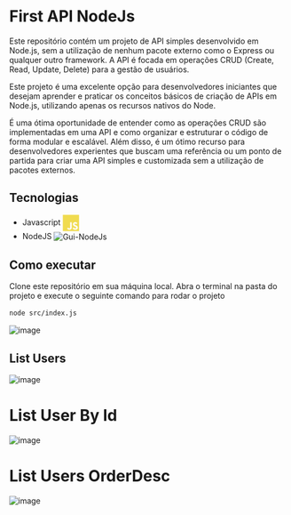 # First API NodeJs
Este repositório contém um projeto de API simples desenvolvido em Node.js, sem a utilização de nenhum pacote externo como o Express ou qualquer outro framework. A API é focada em operações CRUD (Create, Read, Update, Delete) para a gestão de usuários.

Este projeto é uma excelente opção para desenvolvedores iniciantes que desejam aprender e praticar os conceitos básicos de criação de APIs em Node.js, utilizando apenas os recursos nativos do Node. 

É uma ótima oportunidade de entender como as operações CRUD são implementadas em uma API e como organizar e estruturar o código de forma modular e escalável. Além disso, é um ótimo recurso para desenvolvedores experientes que buscam uma referência ou um ponto de partida para criar uma API simples e customizada sem a utilização de pacotes externos.

## Tecnologias
- Javascript <img align="center" alt="Gui-Js" height="30" width="30" src="https://raw.githubusercontent.com/devicons/devicon/master/icons/javascript/javascript-plain.svg"> 
- NodeJS <img align="center" alt="Gui-NodeJs" height="30" width="30" src="https://cdn.jsdelivr.net/gh/devicons/devicon/icons/nodejs/nodejs-original.svg" />
         

## Como executar

Clone este repositório em sua máquina local.
Abra o terminal na pasta do projeto e execute o seguinte comando para rodar o projeto
```bash
node src/index.js
```
![image](https://user-images.githubusercontent.com/58920070/232242176-3599f76c-4bb9-43df-b29e-90d571fbc5aa.png)


## List Users
![image](https://user-images.githubusercontent.com/58920070/232242509-08ee50da-c3b4-4ca2-ab2e-d69a506fce41.png)

# List User By Id
![image](https://user-images.githubusercontent.com/58920070/232242543-8934d469-e7c5-4342-b7eb-bf288ba191b0.png)

# List Users OrderDesc
![image](https://user-images.githubusercontent.com/58920070/232242658-880303b7-f712-44ab-871d-434367fe401c.png)

